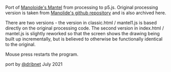 Port of [Manoloide's Mantel](https://www.behance.net/gallery/62172035/mantel) from processing to p5.js.  Original processing version is taken from [Manolide's github repository](https://github.com/manoloide/AllSketchs/tree/master/2018/Generativos/mantel) and is also archived here.

There are two versions - the version in classic.html / mantel1.js is based directly on the original processing code. The second version in index.html / mantel.js is slightly reworked so that the screen shows the drawing being built up incrementally, but is believed to otherwise be functionally identical to the original.

Mouse press restarts the program. 

port by [@dribnet](http://drib.net) July 2021
